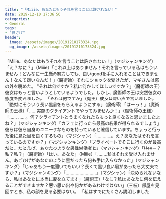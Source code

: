 ```yaml
---
title: "「Miiie、あなたはもうそれを言うことは許されない！"
date: 2019-12-10 17:36:56
categories:
- General
tags:
- "良さげ"
header:
  image: /assets/images/20191210173324.jpg
  og_image: /assets/images/20191210173324.jpg
---
```


「Miiie、あなたはもうそれを言うことは許されない！」（マジシャンキング）「え？なに？」（Miiie）「これ以上はありません！それを言っている私はもういません！どんなに一生懸命努力しても、良いgoodを手に入れることはできません！なんて嫌いなんだ！」（魔術師）それにショックを受けたが、マギさんは窓の外を眺めた。 &quot;それは何ですか？私に何かしてほしいですか？」（魔術師の王）彼女はもっと言いようとしているようでした。しかし、魔術師の王は突然彼女の態度を変えました。 「それは何ですか」（魔王）彼女は深い声で言いました。 「絶対にそういう長い黒眉をもらえるようにする」（魔術師）「はーっ！」（魔術師の王様）「……実際のクライアントでやってみませんか！」（魔術師の王様）「…… ……。何？クライアントとうまくなれたらもっと良くなると思いましたよね？」（マジシャンキング）「カフェに行ったら最高の結果が得られるでしょう」彼らは彼ら自身のユニークなものを持っていると確信しています。ちょっと行った後に見た目を良くするもの」（マジシャン）「…………。え？あなたはそれを言っているのですか？」（マジシャンキング）「プライベートでそこに行くのが最高だと。たとえば、あなたのような男性労働者と」（マジシャンキング）「Heeー？私？私？」（魔術師）「はい、あなた」（Miiie）「……..私はそれを受け入れません。あごひげがあなたのように黒だったら何も手に入らなかった」（マジシャンキング）「じゃあもう一度聞いてもいい？長くて黒い良い眉があったら大丈夫ですか？」（マジシャンキング）「……………………」（マジシャン）「決められないなら、私はあなたに本当に腹を立てます」（魔術王）「なに？私はあなたに何を伝えることができますか？悪い思い出や何かがあるわけではない」（三枝）部屋を見回すとき、私の顔を見る必要はない。 「私はすでにたくさん説明しました
